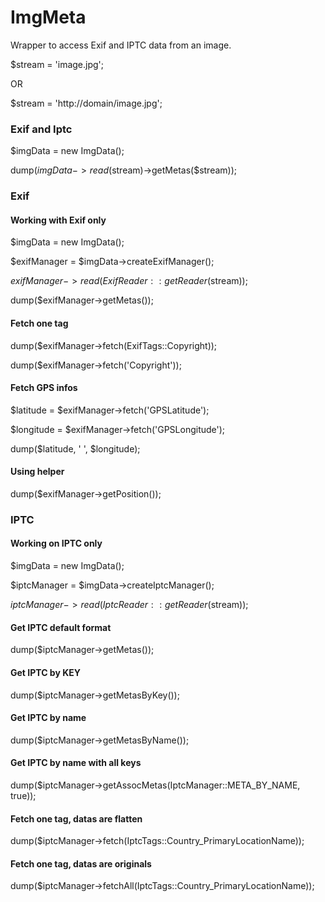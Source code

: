 # ImgMeta
Wrapper to access Exif and IPTC data from an image.



$stream = 'image.jpg';

OR

$stream = 'http://domain/image.jpg';


### Exif and Iptc
$imgData = new ImgData();

dump($imgData->read($stream)->getMetas($stream));

### Exif

#### Working with Exif only
$imgData = new ImgData();

$exifManager = $imgData->createExifManager();

$exifManager->read(ExifReader::getReader($stream));

dump($exifManager->getMetas());

#### Fetch one tag
dump($exifManager->fetch(ExifTags::Copyright));

dump($exifManager->fetch('Copyright'));

#### Fetch GPS infos
$latitude = $exifManager->fetch('GPSLatitude');

$longitude = $exifManager->fetch('GPSLongitude');

dump($latitude, ' ', $longitude);

#### Using helper
dump($exifManager->getPosition());


### IPTC 

#### Working on IPTC only
$imgData = new ImgData();

$iptcManager = $imgData->createIptcManager();

$iptcManager->read(IptcReader::getReader($stream));


#### Get IPTC default format
dump($iptcManager->getMetas());

#### Get IPTC by KEY
dump($iptcManager->getMetasByKey());

#### Get IPTC by name
dump($iptcManager->getMetasByName());

#### Get IPTC by name with all keys
dump($iptcManager->getAssocMetas(IptcManager::META_BY_NAME, true));


#### Fetch one tag, datas are flatten
dump($iptcManager->fetch(IptcTags::Country_PrimaryLocationName));

#### Fetch one tag, datas are originals
dump($iptcManager->fetchAll(IptcTags::Country_PrimaryLocationName));


